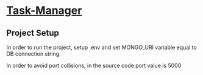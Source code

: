 # [Task-Manager](https://task-manager-z8t7.onrender.com/index.html)

## Project Setup

In order to run the project, setup .env and set MONGO_URI variable equal to DB connection string.

In order to avoid port collisions, in the source code port value is 5000
